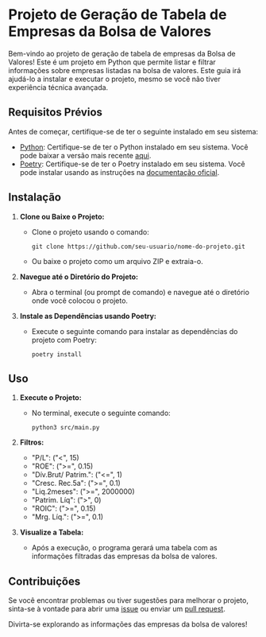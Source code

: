 # Projeto de Geração de Tabela de Empresas da Bolsa de Valores

Bem-vindo ao projeto de geração de tabela de empresas da Bolsa de Valores! Este é um projeto em Python que permite listar e filtrar informações sobre empresas listadas na bolsa de valores. Este guia irá ajudá-lo a instalar e executar o projeto, mesmo se você não tiver experiência técnica avançada.

## Requisitos Prévios
Antes de começar, certifique-se de ter o seguinte instalado em seu sistema:

- [Python](https://www.python.org/downloads/): Certifique-se de ter o Python instalado em seu sistema. Você pode baixar a versão mais recente [aqui](https://www.python.org/downloads/).
- [Poetry](https://python-poetry.org/docs/): Certifique-se de ter o Poetry instalado em seu sistema. Você pode instalar usando as instruções na [documentação oficial](https://python-poetry.org/docs/#installation).

## Instalação

1. **Clone ou Baixe o Projeto:**
    - Clone o projeto usando o comando:
      ```
      git clone https://github.com/seu-usuario/nome-do-projeto.git
      ```
    - Ou baixe o projeto como um arquivo ZIP e extraia-o.

2. **Navegue até o Diretório do Projeto:**
    - Abra o terminal (ou prompt de comando) e navegue até o diretório onde você colocou o projeto.

3. **Instale as Dependências usando Poetry:**
    - Execute o seguinte comando para instalar as dependências do projeto com Poetry:
      ```
      poetry install
      ```

## Uso

1. **Execute o Projeto:**
    - No terminal, execute o seguinte comando:
      ```
      python3 src/main.py
      ```

2. **Filtros:**
    -  "P/L": ("<", 15)
    -  "ROE": (">=", 0.15)
    -  "Dív.Brut/ Patrim.": ("<=", 1)
    - "Cresc. Rec.5a": (">=", 0.1)
    - "Liq.2meses": (">=", 2000000)
    - "Patrim. Líq": (">", 0)
    - "ROIC": (">=", 0.15)
    - "Mrg. Líq.": (">=", 0.1)

3. **Visualize a Tabela:**
    - Após a execução, o programa gerará uma tabela com as informações filtradas das empresas da bolsa de valores.

## Contribuições
Se você encontrar problemas ou tiver sugestões para melhorar o projeto, sinta-se à vontade para abrir uma [issue](https://github.com/seu-usuario/nome-do-projeto/issues) ou enviar um [pull request](https://github.com/seu-usuario/nome-do-projeto/pulls).

Divirta-se explorando as informações das empresas da bolsa de valores!
